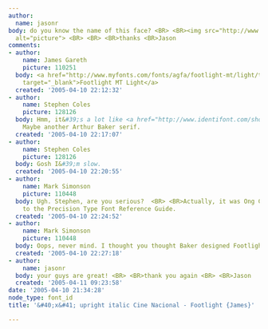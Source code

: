 ```yaml
---
author:
  name: jasonr
body: do you know the name of this face? <BR> <BR><img src="http://www.typophile.com/forums/messages/83/69317.jpg"
  alt="picture"> <BR> <BR> <BR>thanks <BR>Jason
comments:
- author:
    name: James Gareth
    picture: 110251
  body: <a href="http://www.myfonts.com/fonts/agfa/footlight-mt/light/testdrive.html?s=Cine&amp;p=48"
    target="_blank">Footlight MT Light</a>
  created: '2005-04-10 22:12:32'
- author:
    name: Stephen Coles
    picture: 128126
  body: Hmm, it&#39;s a lot like <a href="http://www.identifont.com/show?N1">Hiroshige</a>.
    Maybe another Arthur Baker serif.
  created: '2005-04-10 22:17:07'
- author:
    name: Stephen Coles
    picture: 128126
  body: Gosh I&#39;m slow.
  created: '2005-04-10 22:20:55'
- author:
    name: Mark Simonson
    picture: 110448
  body: Ugh. Stephen, are you serious?  <BR> <BR>Actually, it was Ong Chong Wah, according
    to the Precision Type Font Reference Guide.
  created: '2005-04-10 22:24:52'
- author:
    name: Mark Simonson
    picture: 110448
  body: Oops, never mind. I thought you thought Baker designed Footlight.
  created: '2005-04-10 22:27:18'
- author:
    name: jasonr
  body: your guys are great! <BR> <BR>thank you again <BR> <BR>Jason
  created: '2005-04-11 09:23:58'
date: '2005-04-10 21:34:28'
node_type: font_id
title: '&#40;x&#41; upright italic Cine Nacional - Footlight {James}'

---
```

